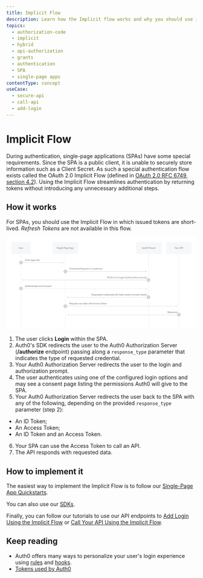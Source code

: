 ```yaml
---
title: Implicit Flow
description: Learn how the Implicit flow works and why you should use it for single-page apps (SPAs).
topics:
  - authorization-code
  - implicit
  - hybrid
  - api-authorization
  - grants
  - authentication
  - SPA
  - single-page apps
contentType: concept
useCase:
  - secure-api
  - call-api
  - add-login
---
```

# Implicit Flow

During authentication, single-page applications (SPAs) have some special requirements. Since the SPA is a public client, it is unable to securely store information such as a Client Secret. As such a special authentication flow exists called the OAuth 2.0 Implicit Flow (defined in [OAuth 2.0 RFC 6749, section 4.2](https://tools.ietf.org/html/rfc6749#section-4.2)). Using the Implicit Flow streamlines authentication by returning tokens without introducing any unnecessary additional steps.

## How it works

For SPAs, you should use the Implicit Flow in which issued tokens are short-lived. <dfn data-key="refresh-token">Refresh Tokens</dfn> are not available in this flow.

![Implicit Flow Authentication Sequence](/media/articles/flows/concepts/auth-sequence-implicit.png)

1. The user clicks **Login** within the SPA.
2. Auth0's SDK redirects the user to the Auth0 Authorization Server (**/authorize** endpoint) passing along a `response_type` parameter that indicates the type of requested credential.
3. Your Auth0 Authorization Server redirects the user to the login and authorization prompt.
4. The user authenticates using one of the configured login options and may see a consent page listing the permissions Auth0 will give to the SPA.
5. Your Auth0 Authorization Server redirects the user back to the SPA with any of the following, depending on the provided `response_type` parameter (step 2):
* An ID Token;
* An Access Token;
* An ID Token and an Access Token.
6. Your SPA can use the Access Token to call an API.
7. The API responds with requested data.


## How to implement it

The easiest way to implement the Implicit Flow is to follow our [Single-Page App Quickstarts](/quickstart/spa).

You can also use our [SDKs](/libraries).

Finally, you can follow our tutorials to use our API endpoints to [Add Login Using the Implicit Flow](/flows/guides/implicit/add-login-implicit) or [Call Your API Using the Implicit Flow](/flows/guides/implicit/call-api-implicit).

## Keep reading

- Auth0 offers many ways to personalize your user's login experience using [rules](/rules) and [hooks](/hooks).
- [Tokens used by Auth0](/tokens)
